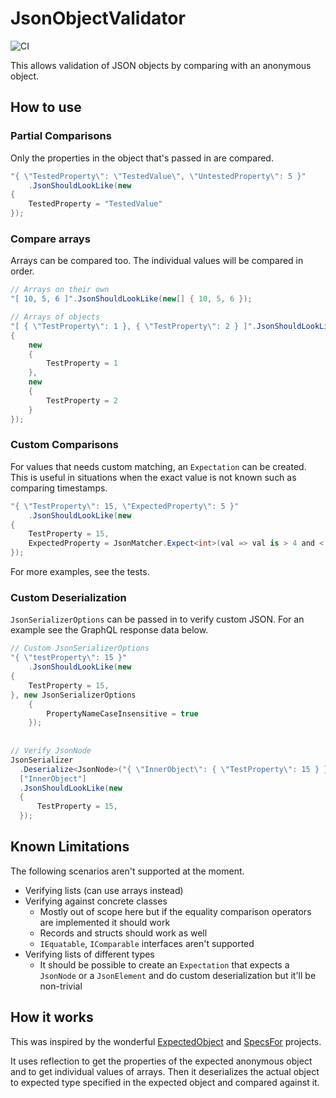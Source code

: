 # JsonObjectValidator

![CI](https://github.com/YashanFernando/JsonObjectValidator/actions/workflows/build.yml/badge.svg)

This allows validation of JSON objects by comparing with an anonymous object.

## How to use

### Partial Comparisons

Only the properties in the object that's passed in are compared.
```csharp
"{ \"TestedProperty\": \"TestedValue\", \"UntestedProperty\": 5 }"
    .JsonShouldLookLike(new
{
    TestedProperty = "TestedValue"
});
```

### Compare arrays

Arrays can be compared too. The individual values will be compared in order.
```csharp
// Arrays on their own
"[ 10, 5, 6 ]".JsonShouldLookLike(new[] { 10, 5, 6 });

// Arrays of objects
"[ { \"TestProperty\": 1 }, { \"TestProperty\": 2 } ]".JsonShouldLookLike(new[]
{
    new
    {
        TestProperty = 1
    },
    new
    {
        TestProperty = 2
    }
});
```

### Custom Comparisons

For values that needs custom matching, an `Expectation` can be created. This is useful in situations when the exact value is not known such as comparing timestamps.

```csharp
"{ \"TestProperty\": 15, \"ExpectedProperty\": 5 }"
    .JsonShouldLookLike(new
{
    TestProperty = 15,
    ExpectedProperty = JsonMatcher.Expect<int>(val => val is > 4 and < 15)
});
```

For more examples, see the tests.

### Custom Deserialization

`JsonSerializerOptions` can be passed in to verify custom JSON. For an example see the GraphQL response data below.
```csharp
// Custom JsonSerializerOptions
"{ \"testProperty\": 15 }"
    .JsonShouldLookLike(new
{
    TestProperty = 15,
}, new JsonSerializerOptions
    {
        PropertyNameCaseInsensitive = true
    });
    
    
// Verify JsonNode
JsonSerializer
  .Deserialize<JsonNode>("{ \"InnerObject\": { \"TestProperty\": 15 } }")!
  ["InnerObject"]
  .JsonShouldLookLike(new
  {
      TestProperty = 15,
  });
```


## Known Limitations

The following scenarios aren't supported at the moment.

- Verifying lists (can use arrays instead)
- Verifying against concrete classes 
  - Mostly out of scope here but if the equality comparison operators are implemented it should work
  - Records and structs should work as well
  - `IEquatable`, `IComparable` interfaces aren't supported
- Verifying lists of different types
  - It should be possible to create an `Expectation` that expects a `JsonNode` or a `JsonElement` and do custom deserialization but it'll be non-trivial


## How it works

This was inspired by the wonderful [ExpectedObject](https://github.com/derekgreer/expectedObjects) and [SpecsFor](https://github.com/MattHoneycutt/SpecsFor) projects.

It uses reflection to get the properties of the expected anonymous object and to get individual values of arrays. Then it deserializes the actual object to expected type specified in the expected object and compared against it.
